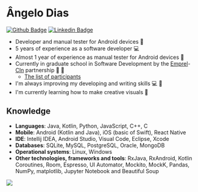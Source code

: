 # Ângelo Dias

[![Github Badge](https://img.shields.io/badge/-Repositories-000?style=flat-square&logo=Github&logoColor=white&link=https://github.com/AngeloDias?tab=repositories)](https://github.com/AngeloDias?tab=repositories)
[![Linkedin Badge](https://img.shields.io/badge/-LinkedIn-blue?style=flat-square&logo=Linkedin&logoColor=white&link=https://www.linkedin.com/in/angelodesantana/?locale=en_US)](https://www.linkedin.com/in/angelodesantana/?locale=en_US)

* Developer and manual tester for Android devices :robot:
* 5 years of experience as a software developer :computer:
* Almost 1 year of experience as manual tester for Android devices :vibration_mode:
* Currently in graduate school in Software Development by the [Emprel](https://www.emprel.gov.br/)-[CIn](https://portal.cin.ufpe.br/) partnership :office: :school:
  * [The list of participants](https://drive.google.com/file/d/1x07Dd3hSlJWuyPxE1CAtcf6fLM4cMj3m/view)
* I'm always improving my developing and writing skills :computer: :book:
* I'm currently learning how to make creative visuals :rocket:

## Knowledge

- **Languages**: Java, Kotlin, Python, JavaScript, C++, C
- **Mobile**: Android (Kotlin and Java), iOS (basic of Swift), React Native
- **IDE**: Intellij IDEA, Android Studio, Visual Code, Eclipse, Xcode
- **Databases**: SQLite, MySQL, PostgreSQL, Oracle, MongoDB
- **Operational systems**: Linux, Windows
- **Other technologies, frameworks and tools**: RxJava, RxAndroid, Kotlin Coroutines, Room, Espresso, UI Automator, Mockito, MockK, Pandas, NumPy, matplotlib, Jupyter Notebook and Beautiful Soup

<img align='center' src="https://github-readme-stats.vercel.app/api?username=angelodias&show_icons=true&title_color=2124B3&icon_color=2124B3&hide_border=true&custom_title=Ângelo Dias' GitHub stats">

<!--
Emojis: https://gist.github.com/roachhd/1f029bd4b50b8a524f3c

## Languages and Technologies I use frequently

<code><img height="20" src="https://raw.githubusercontent.com/github/explore/80688e429a7d4ef2fca1e82350fe8e3517d3494d/topics/visual-studio-code/visual-studio-code.png"></code>

[![Python](https://img.shields.io/badge/-Python-afd0ea?style=flat-square&logo=Python&link=https://github.com/AngeloDias/)](https://github.com/AngeloDias)

Tem conhecimentos em:
- Linguagens de Programação: Java, Java para Android, Kotlin para Android, testes para Android (usando Mockito, MockK, Espresso e UI Automator) e Python (experiência com Pandas, NumPy, matplotlib, Jupyter Notebook e pacote Beautiful Soup).

- Softwares e Ferramentas de Desenvolvimento: Eclipse IDE, Intellij IDEA, Android Studio, Visual Studio Code, Ubuntu Terminal e Git.

- Banco de Dados: ORACLE, MySQL e Redis (instalação, configuração e conexão no Ubuntu).

- Análise de Sistemas: Levantamento de Requisitos, Elaboração de documentação de Use Case e Diagramas UML, Modelagem de Banco de Dados, Desenvolvimento de Aplicações utilizando tecnologias Java seguindo o padrão de arquitetura MVC.

- Testes manuais (de regressão e exploratórios) para dispositivos móveis.

- Sistemas Operacionais: Windows e Linux.
-->
